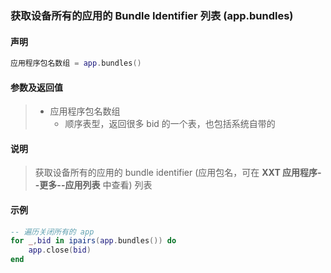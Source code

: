 ### 获取设备所有的应用的 Bundle Identifier 列表 (**app\.bundles**)


#### 声明
```lua
应用程序包名数组 = app.bundles()
```


#### 参数及返回值
> - 应用程序包名数组
>   - 顺序表型，返回很多 bid 的一个表，也包括系统自带的


#### 说明
> 获取设备所有的应用的 bundle identifier \(应用包名，可在 **XXT 应用程序\-\-更多\-\-应用列表** 中查看\) 列表  


#### 示例  
```lua
-- 遍历关闭所有的 app
for _,bid in ipairs(app.bundles()) do
	app.close(bid)
end
```

